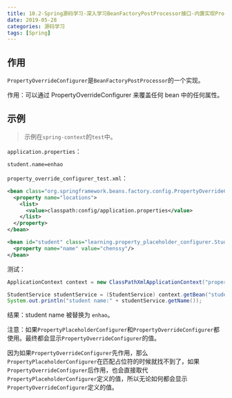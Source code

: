 ```yaml
---
title: 10.2-Spring源码学习-深入学习BeanFactoryPostProcessor接口-内置实现PropertyOverrideConfigurer
date: 2019-05-28
categories: 源码学习
tags: [Spring]
---
```


## 作用

`PropertyOverrideConfigurer`是`BeanFactoryPostProcessor`的一个实现。

作用：可以通过 PropertyOverrideConfigurer 来覆盖任何 bean 中的任何属性。

## 示例

> 示例在`spring-context`的`test`中。

`application.properties`：

```properties
student.name=enhao
```

`property_override_configurer_test.xml`：

```xml
<bean class="org.springframework.beans.factory.config.PropertyOverrideConfigurer">
  <property name="locations">
    <list>
      <value>classpath:config/application.properties</value>
    </list>
  </property>
</bean>

<bean id="student" class="learning.property_placeholder_configurer.StudentService">
  <property name="name" value="chenssy"/>
</bean>
```

测试：

```java
ApplicationContext context = new ClassPathXmlApplicationContext("property_override_configurer_test.xml");

StudentService studentService = (StudentService) context.getBean("student");
System.out.println("student name:" + studentService.getName());
```

结果：student name 被替换为 `enhao`。

注意：如果`PropertyPlaceholderConfigurer`和`PropertyOverrideConfigurer`都使用。最终都会显示`PropertyOverrideConfigurer`的值。

因为如果`PropertyOverrideConfigurer`先作用，那么`PropertyPlaceholderConfigurer`在匹配占位符的时候就找不到了，如果`PropertyOverrideConfigurer`后作用，也会直接取代 `PropertyPlaceholderConfigurer`定义的值，所以无论如何都会显示`PropertyOverrideConfigurer`定义的值。